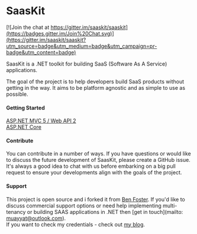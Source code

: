 SaasKit
=======

[![Join the chat at https://gitter.im/saaskit/saaskit](https://badges.gitter.im/Join%20Chat.svg)](https://gitter.im/saaskit/saaskit?utm_source=badge&utm_medium=badge&utm_campaign=pr-badge&utm_content=badge)

SaasKit is a .NET toolkit for building SaaS (Software As A Service) applications.

The goal of the project is to help developers build SaaS products without getting in the way. It aims to be platform agnostic and as simple to use as possible.

#### Getting Started

[ASP.NET MVC 5 / Web API 2](https://github.com/saaskit/saaskit/wiki/SaasKit-Multitenancy)  
[ASP.NET Core](http://benfoster.io/blog/tagged/saaskit)


#### Contribute

You can contribute in a number of ways. If you have questions or would like to discuss the future development of SaasKit, please create a GitHub issue. It's always a good idea to chat with us before embarking on a big pull request to ensure your developments align with the goals of the project.

#### Support

This project is open source and i forked it from [Ben Foster](http://benforster.io). If you'd like to discuss commercial support options or need help implementing multi-tenancy or building SAAS applications in .NET then [get in touch](mailto: muayyat@outlook.com). <br/> If you want to check my credentials - check out [my blog](http://muayyat.github.io).
